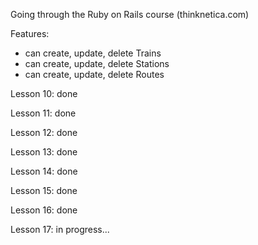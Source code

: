 Going through the Ruby on Rails course (thinknetica.com)

Features:
 - can create, update, delete Trains
 - can create, update, delete Stations
 - can create, update, delete Routes 
 
 Lesson 10: done
 
 Lesson 11: done
 
 Lesson 12: done
 
 Lesson 13: done
 
 Lesson 14: done
 
 Lesson 15: done
 
 Lesson 16: done
 
 Lesson 17: in progress...